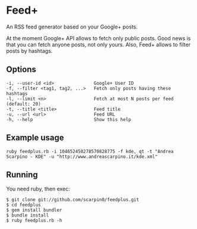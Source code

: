 Feed+
=====

An RSS feed generator based on your Google+ posts.

At the moment Google+ API allows to fetch only public posts. Good news is that you can fetch anyone posts, not only yours.
Also, Feed+ allows to filter posts by hashtags.

## Options
    -i, --user-id <id>               Google+ User ID
    -f, --filter <tag1, tag2, ...>   Fetch only posts having these hashtags
    -l, --limit <n>                  Fetch at most N posts per feed (default: 20)
    -t, --title <title>              Feed title
    -u, --url <url>                  Feed URL
    -h, --help                       Show this help

## Example usage
    ruby feedplus.rb -i 104652450278570828775 -f kde, qt -t "Andrea Scarpino - KDE" -u "http://www.andreascarpino.it/kde.xml"

## Running
You need ruby, then exec:

    $ git clone git://github.com/scarpin0/feedplus.git
    $ cd feedplus
    $ gem install bundler
    $ bundle install
    $ ruby feedplus.rb -h
